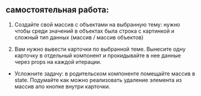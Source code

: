 ## самостоятельная работа:

1. Создайте свой массив с объектами на выбранную тему: нужно чтобы среди значений в объектах была строка с картинкой и сложный тип данных (массив / массив объектов)

2. Вам нужно вывести карточки по выбранной теме. Вынесите одну карточку в отдельный компонент и прокидывайте в нее данные через props на каждой итерации.

* Усложните задачу: в родительском компоненте помещайте массив в state. Подумайте как можно реализовать удаление элемента из массив апо кнопке внутри карточки.

